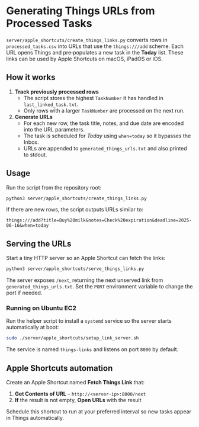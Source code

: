 # Generating Things URLs from Processed Tasks

`server/apple_shortcuts/create_things_links.py` converts rows in `processed_tasks.csv` into URLs that use the `things:///add` scheme. Each URL opens Things and pre‑populates a new task in the **Today** list. These links can be used by Apple Shortcuts on macOS, iPadOS or iOS.

## How it works

1. **Track previously processed rows**
   - The script stores the highest `TaskNumber` it has handled in `last_linked_task.txt`.
   - Only rows with a larger `TaskNumber` are processed on the next run.
2. **Generate URLs**
   - For each new row, the task title, notes, and due date are encoded into the URL parameters.
   - The task is scheduled for *Today* using `when=today` so it bypasses the Inbox.
   - URLs are appended to `generated_things_urls.txt` and also printed to stdout.

## Usage

Run the script from the repository root:

```bash
python3 server/apple_shortcuts/create_things_links.py
```

If there are new rows, the script outputs URLs similar to:

```
things:///add?title=Buy%20milk&notes=Check%20expiration&deadline=2025-06-16&when=today
```

## Serving the URLs

Start a tiny HTTP server so an Apple Shortcut can fetch the links:

```bash
python3 server/apple_shortcuts/serve_things_links.py
```

The server exposes `/next`, returning the next unserved link from
`generated_things_urls.txt`. Set the `PORT` environment variable to change the
port if needed.

### Running on Ubuntu EC2

Run the helper script to install a `systemd` service so the server starts
automatically at boot:

```bash
sudo ./server/apple_shortcuts/setup_link_server.sh
```

The service is named `things-links` and listens on port `8000` by default.

## Apple Shortcuts automation

Create an Apple Shortcut named **Fetch Things Link** that:

1. **Get Contents of URL** – `http://<server-ip>:8000/next`
2. **If** the result is not empty, **Open URLs** with the result

Schedule this shortcut to run at your preferred interval so new tasks appear in
Things automatically.
